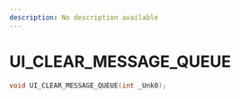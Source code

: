 ```yaml
---
description: No description available 
---
```


# UI_CLEAR_MESSAGE_QUEUE

```cpp
void UI_CLEAR_MESSAGE_QUEUE(int _Unk0);
```